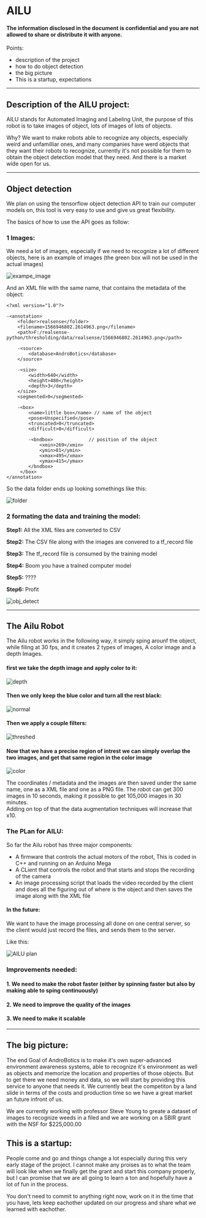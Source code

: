 # AILU

#### The information disclosed in the document is confidential and you are not allowed to share or distribute it with anyone.

Points:
-  description of the project
-  how to do object detection
-  the big picture
-  This is a startup, expectations
____


## Description of the AILU project:

AILU stands for Automated Imaging and Labeling Unit, the purpose of this robot is to take images of object, lots of images of lots of objects.

Why? We want to make robots able to recognize any objects, especially weird and unfamilliar ones, and many companies have werd objects that they want their robots to recognize, currently it's not possible for them to obtain the object detection model that they need. And there is a market wide open for us.

____

## Object detection

We plan on using the tensorflow object detection API to train our computer models on, this tool is very easy to use and give us great flexibility.

The basics of how to use the API goes as follow:

### 1 Images:
We need a lot of images, especially if we need to recognize a lot of different objects, here is an example of images (the green box will not be used in the actual images)

![exampe_image](test_img1.png)



And an XML file with the same name, that contains the metadata of the object:

    <?xml version="1.0"?>

    -<annotation>
        <folder>realsense</folder>
        <filename>1566946802.2614963.png</filename>
        <path>F:/realsense-python/thresholding/data/realsense/1566946802.2614963.png</path>

        -<source>
            <database>AndroBotics</database>
        </source>

        -<size>
            <width>640</width>
            <height>480</height>
            <depth>3</depth>
        </size>
        <segmented>0</segmented>

        -<box>
            <name>little box</name> // name of the object
            <pose>Unspecified</pose>
            <truncated>0</truncated>
            <difficult>0</difficult>

            -<bndbox>             // position of the object 
                <xmin>269</xmin>
                <ymin>81</ymin>
                <xmax>495</xmax>
                <ymax>415</ymax>
            </bndbox>
         </box>
    </annotation>



So the data folder ends up looking somethings like this:

![folder](folder_eaxmple.png)

### 2 formating the data and training the model:

__Step1:__ All the XML files are converted to CSV 

__Step2:__ The CSV file along with the images are convered to a tf_record file 

__Step3:__ The tf_record file is consumed by the training model

__Step4:__ Boom you have a trained computer model

__Step5:__ ????

__Step6:__ Profit


![obj_detect](object%20recognition%20plan.jpg)
____

## The Ailu Robot


The Ailu robot works in the following way, it simply sping arounf the object, while filing at 30 fps, and it creates 2 types of images,
A color image and a depth Images.

#### first we take the depth image and apply color to it:

![depth](depth.png)

#### Then we only keep the blue color and turn all the rest black:

![normal](normal.png)

#### Then we apply a couple filters:

![threshed](threshed.png)

#### Now that we have a precise region of intrest we can simply overlap the two images, and get that same region in the color image

![color](color.png)


The coordinates / metadata and the images are then saved under the same name, one as a XML file and one as a PNG file. The robot can get 300 images in 10 seconds, making it possible to get 105,000 images in 30 minutes.  
Adding on top of that the data augmentation techniques will increase that x10. 

### The PLan for AILU:

So far the Ailu robot has three major components:

-    A firmware that controls the actual motors of the robot, This is coded in C++ and running on an Arduino Mega
-    A CLient that controls the robot and that starts and stops the recording of the camera 
-    An image processing script that loads the video recorded by the client and does all the figuring out of where is the object and then saves the image along with the XML file

#### In the future:

We want to have the image processing all done on one central server, so the client would just record the files, and sends them to the server.

Like this:

![AILU plan](plan%20for%20AILU.jpg)

### Improvements needed:

#### 1. We need to make the robot faster (either by spinning faster but also by making able to sping continuously)
#### 2. We need to improve the quality of the images
#### 3. We need to make it scalable

____

## The big picture:

The end Goal of AndroBotics is to make it's own super-advanced environment awareness systems, able to recognize it's environment as well as objects and memorize the location and properties of those objects. But to get there we need money and data, so we will start by providing this service to anyone that needs it. We currently beat the competiton by a land slide in terms of the costs and production time so we have a great market an future infront of us.

We are currently working with professor Steve Young to greate a dataset of images to recognize weeds in a filed and we are working on a SBIR grant with the NSF for $225,000.00  


## This is a startup:

People come and go and things change a lot especially during this very early stage of the project. I cannot make any proises as to what the team will look like when we finally get the grant and start this company properly, but I can promise that we are all going to learn a ton and hopefully have a lot of fun in the process. 

You don't need to commit to anything right now, work on it in the time that you have, lets keep eachother updated on our progress and share what we learned with eachother. 


